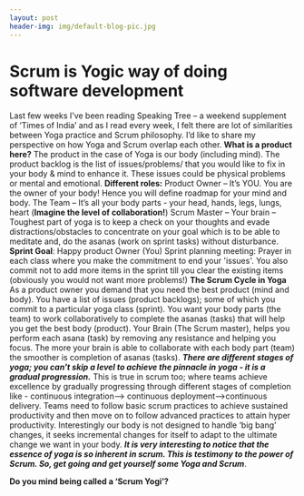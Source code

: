 ```yaml
---
layout: post
header-img: img/default-blog-pic.jpg
---
```


# Scrum is Yogic way of doing software development

Last few weeks I’ve been reading Speaking Tree – a weekend supplement of ‘Times of India’ and as I read every week, I felt there are lot of similarities between Yoga practice and Scrum philosophy. I’d like to share my perspective on how Yoga and Scrum overlap each other. **What is a product here?** The product in the case of Yoga is our body (including mind). The product backlog is the list of issues/problems/ that you would like to fix in your body & mind to enhance it. These issues could be physical problems or mental and emotional.  **Different roles:** Product Owner – It’s YOU. You are the owner of your body! Hence you will define roadmap for your mind and body. The Team – It’s all your body parts - your head, hands, legs, lungs, heart (**Imagine the level of collaboration!**) Scrum Master – Your brain – Toughest part of yoga is to keep a check on your thoughts and evade distractions/obstacles to concentrate on your goal which is to be able to meditate and, do the asanas (work on sprint tasks) without disturbance. **Sprint Goal**: Happy product Owner (You) Sprint planning meeting: Prayer in each class where you make the commitment to end your 'issues'. You also commit not to add more items in the sprint till you clear the existing items (obviously you would not want more problems!) **The Scrum Cycle in Yoga** As a product owner you demand that you need the best product (mind and body). You have a list of issues (product backlogs); some of which you commit to a particular yoga class (sprint). You want your body parts (the team) to work collaboratively to complete the asanas (tasks) that will help you get the best body (product). Your Brain (The Scrum master), helps you perform each asana (task) by removing any resistance and helping you focus. The more your brain is able to collaborate with each body part (team) the smoother is completion of asanas (tasks). **_There are different stages of yoga; you can't skip a level to achieve the pinnacle in yoga - it is a gradual progression._** This is true in scrum too; where teams achieve excellence by gradually progressing through different stages of completion like - continuous integration--> continuous deployment-->continuous delivery. Teams need to follow basic scrum practices to achieve sustained productivity and then move on to follow advanced practices to attain hyper productivity. Interestingly our body is not designed to handle ‘big bang’ changes, it seeks incremental changes for itself to adapt to the ultimate change we want in your body. **_It is very interesting to notice that the essence of yoga is so inherent in scrum. This is testimony to the power of Scrum. So, get going and get yourself some Yoga and Scrum_**. 

**Do you mind being called a ‘Scrum Yogi’?**